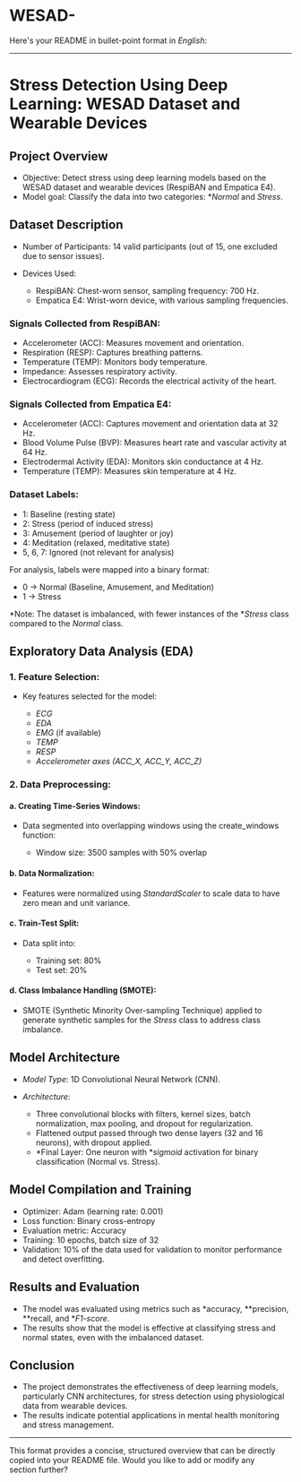 # WESAD-
Here's your README in bullet-point format in *English*:

---

# Stress Detection Using Deep Learning: WESAD Dataset and Wearable Devices

## Project Overview

* Objective: Detect stress using deep learning models based on the WESAD dataset and wearable devices (RespiBAN and Empatica E4).
* Model goal: Classify the data into two categories: **Normal* and *Stress*.

## Dataset Description

* Number of Participants: 14 valid participants (out of 15, one excluded due to sensor issues).
* Devices Used:

  * RespiBAN: Chest-worn sensor, sampling frequency: 700 Hz.
  * Empatica E4: Wrist-worn device, with various sampling frequencies.

### Signals Collected from RespiBAN:

* Accelerometer (ACC): Measures movement and orientation.
* Respiration (RESP): Captures breathing patterns.
* Temperature (TEMP): Monitors body temperature.
* Impedance: Assesses respiratory activity.
* Electrocardiogram (ECG): Records the electrical activity of the heart.

### Signals Collected from Empatica E4:

* Accelerometer (ACC): Captures movement and orientation data at 32 Hz.
* Blood Volume Pulse (BVP): Measures heart rate and vascular activity at 64 Hz.
* Electrodermal Activity (EDA): Monitors skin conductance at 4 Hz.
* Temperature (TEMP): Measures skin temperature at 4 Hz.

### Dataset Labels:

* 1: Baseline (resting state)
* 2: Stress (period of induced stress)
* 3: Amusement (period of laughter or joy)
* 4: Meditation (relaxed, meditative state)
* 5, 6, 7: Ignored (not relevant for analysis)

For analysis, labels were mapped into a binary format:

* 0 → Normal (Baseline, Amusement, and Meditation)
* 1 → Stress

*Note: The dataset is imbalanced, with fewer instances of the **Stress* class compared to the *Normal* class.

## Exploratory Data Analysis (EDA)

### 1. Feature Selection:

* Key features selected for the model:

  * *ECG*
  * *EDA*
  * *EMG* (if available)
  * *TEMP*
  * *RESP*
  * *Accelerometer axes (ACC\_X, ACC\_Y, ACC\_Z)*

### 2. Data Preprocessing:

#### a. Creating Time-Series Windows:

* Data segmented into overlapping windows using the create_windows function:

  * Window size: 3500 samples with 50% overlap

#### b. Data Normalization:

* Features were normalized using *StandardScaler* to scale data to have zero mean and unit variance.

#### c. Train-Test Split:

* Data split into:

  * Training set: 80% 
  * Test set: 20%

#### d. Class Imbalance Handling (SMOTE):

* SMOTE (Synthetic Minority Over-sampling Technique) applied to generate synthetic samples for the *Stress* class to address class imbalance.

## Model Architecture

* *Model Type*: 1D Convolutional Neural Network (CNN).
* *Architecture*:

  * Three convolutional blocks with filters, kernel sizes, batch normalization, max pooling, and dropout for regularization.
  * Flattened output passed through two dense layers (32 and 16 neurons), with dropout applied.
  * *Final Layer: One neuron with **sigmoid* activation for binary classification (Normal vs. Stress).


## Model Compilation and Training

* Optimizer: Adam (learning rate: 0.001)
* Loss function: Binary cross-entropy
* Evaluation metric: Accuracy
* Training: 10 epochs, batch size of 32
* Validation: 10% of the data used for validation to monitor performance and detect overfitting.

## Results and Evaluation

* The model was evaluated using metrics such as *accuracy, **precision, **recall, and **F1-score*.
* The results show that the model is effective at classifying stress and normal states, even with the imbalanced dataset.

## Conclusion

* The project demonstrates the effectiveness of deep learning models, particularly CNN architectures, for stress detection using physiological data from wearable devices.
* The results indicate potential applications in mental health monitoring and stress management.

---

This format provides a concise, structured overview that can be directly copied into your README file. Would you like to add or modify any section further?
